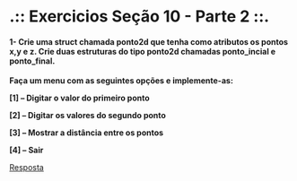 # .:: Exercicios Seção 10 - Parte 2 ::.

#### 1- Crie uma struct chamada ponto2d que tenha como atributos os pontos x,y e z. Crie duas estruturas do tipo ponto2d chamadas ponto_incial e ponto_final.
<p><strong>Faça um menu com as seguintes opções e implemente-as:</strong></p>
<p><strong>[1] – Digitar o valor do primeiro ponto</strong></p>
<p><strong>[2] – Digitar os valores do segundo ponto</strong></p>
<p><strong>[3] – Mostrar a distância entre os pontos</strong></p>
<p><strong>[4] – Sair</strong></p>

[Resposta](./ExerciciosResolvidos/ex001.c)

